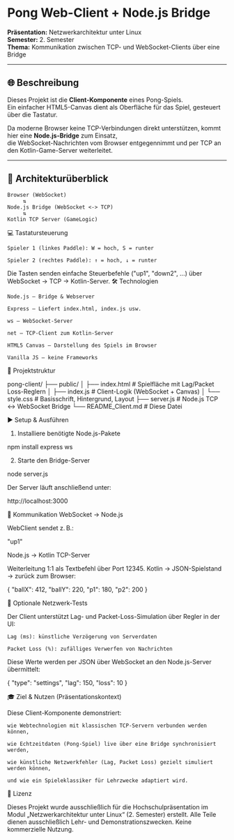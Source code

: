 # Pong Web-Client + Node.js Bridge

**Präsentation:** Netzwerkarchitektur unter Linux  
**Semester:** 2. Semester  
**Thema:** Kommunikation zwischen TCP- und WebSocket-Clients über eine Bridge

---

## 🌐 Beschreibung

Dieses Projekt ist die **Client-Komponente** eines Pong-Spiels.  
Ein einfacher HTML5-Canvas dient als Oberfläche für das Spiel, gesteuert über die Tastatur.

Da moderne Browser keine TCP-Verbindungen direkt unterstützen, kommt hier eine **Node.js-Bridge** zum Einsatz,  
die WebSocket-Nachrichten vom Browser entgegennimmt und per TCP an den Kotlin-Game-Server weiterleitet.

---

## 🧱 Architekturüberblick

```text
Browser (WebSocket)
     ⇅
Node.js Bridge (WebSocket <-> TCP)
     ⇅
Kotlin TCP Server (GameLogic)

```

💻 Tastatursteuerung

    Spieler 1 (linkes Paddle): W = hoch, S = runter

    Spieler 2 (rechtes Paddle): ↑ = hoch, ↓ = runter

Die Tasten senden einfache Steuerbefehle ("up1", "down2", …) über WebSocket → TCP → Kotlin-Server.
🛠️ Technologien

    Node.js – Bridge & Webserver

    Express – Liefert index.html, index.js usw.

    ws – WebSocket-Server

    net – TCP-Client zum Kotlin-Server

    HTML5 Canvas – Darstellung des Spiels im Browser

    Vanilla JS – keine Frameworks

📁 Projektstruktur

pong-client/
├── public/
│   ├── index.html     # Spielfläche mit Lag/Packet Loss-Reglern
│   ├── index.js       # Client-Logik (WebSocket + Canvas)
│   └── style.css      # Basisschrift, Hintergrund, Layout
├── server.js          # Node.js TCP ↔ WebSocket Bridge
└── README_Client.md   # Diese Datei

▶️ Setup & Ausführen
1. Installiere benötigte Node.js-Pakete

npm install express ws

2. Starte den Bridge-Server

node server.js

Der Server läuft anschließend unter:

http://localhost:3000

🔌 Kommunikation
WebSocket → Node.js

WebClient sendet z. B.:

"up1"

Node.js → Kotlin TCP-Server

Weiterleitung 1:1 als Textbefehl über Port 12345.
Kotlin → JSON-Spielstand → zurück zum Browser:

{
  "ballX": 412,
  "ballY": 220,
  "p1": 180,
  "p2": 200
}

🧪 Optionale Netzwerk-Tests

Der Client unterstützt Lag- und Packet-Loss-Simulation über Regler in der UI:

    Lag (ms): künstliche Verzögerung von Serverdaten

    Packet Loss (%): zufälliges Verwerfen von Nachrichten

Diese Werte werden per JSON über WebSocket an den Node.js-Server übermittelt:

{
  "type": "settings",
  "lag": 150,
  "loss": 10
}

🎓 Ziel & Nutzen (Präsentationskontext)

Diese Client-Komponente demonstriert:

    wie Webtechnologien mit klassischen TCP-Servern verbunden werden können,

    wie Echtzeitdaten (Pong-Spiel) live über eine Bridge synchronisiert werden,

    wie künstliche Netzwerkfehler (Lag, Packet Loss) gezielt simuliert werden können,

    und wie ein Spieleklassiker für Lehrzwecke adaptiert wird.

📝 Lizenz

Dieses Projekt wurde ausschließlich für die Hochschulpräsentation im Modul „Netzwerkarchitektur unter Linux“ (2. Semester) erstellt.
Alle Teile dienen ausschließlich Lehr- und Demonstrationszwecken. Keine kommerzielle Nutzung.
